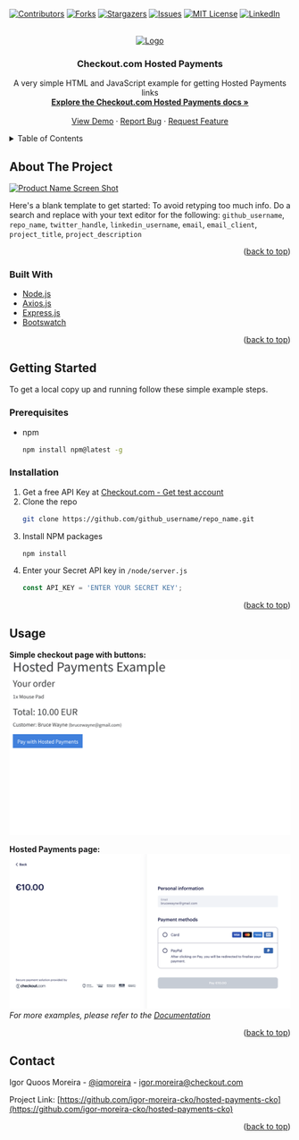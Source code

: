 <div id="top"></div>
<!--
*** Thanks for checking out the Best-README-Template. If you have a suggestion
*** that would make this better, please fork the repo and create a pull request
*** or simply open an issue with the tag "enhancement".
*** Don't forget to give the project a star!
*** Thanks again! Now go create something AMAZING! :D
-->

<!-- PROJECT SHIELDS -->
<!--
*** I'm using markdown "reference style" links for readability.
*** Reference links are enclosed in brackets [ ] instead of parentheses ( ).
*** See the bottom of this document for the declaration of the reference variables
*** for contributors-url, forks-url, etc. This is an optional, concise syntax you may use.
*** https://www.markdownguide.org/basic-syntax/#reference-style-links
-->
[![Contributors][contributors-shield]][contributors-url]
[![Forks][forks-shield]][forks-url]
[![Stargazers][stars-shield]][stars-url]
[![Issues][issues-shield]][issues-url]
[![MIT License][license-shield]][license-url]
[![LinkedIn][linkedin-shield]][linkedin-url]



<!-- PROJECT LOGO -->
<br />
<div align="center">
  <a href="https://github.com/igor-moreira-cko/hosted-payments-cko">
    <img src="images/logo.png" alt="Logo" width="80" height="80">
  </a>

<h3 align="center">Checkout.com Hosted Payments</h3>

  <p align="center">
    A very simple HTML and JavaScript example for getting Hosted Payments links
    <br />
    <a href="https://www.checkout.com/docs/integrate/hosted-payments-page"><strong>Explore the Checkout.com Hosted Payments docs »</strong></a>
    <br />
    <br />
    <a href="https://github.com/igor-moreira-cko/hosted-payments-cko">View Demo</a>
    ·
    <a href="https://github.com/igor-moreira-cko/hosted-payments-cko/issues">Report Bug</a>
    ·
    <a href="https://github.com/igor-moreira-cko/hosted-payments-cko/issues">Request Feature</a>
  </p>
</div>



<!-- TABLE OF CONTENTS -->
<details>
  <summary>Table of Contents</summary>
  <ol>
    <li>
      <a href="#about-the-project">About The Project</a>
      <ul>
        <li><a href="#built-with">Built With</a></li>
      </ul>
    </li>
    <li>
      <a href="#getting-started">Getting Started</a>
      <ul>
        <li><a href="#prerequisites">Prerequisites</a></li>
        <li><a href="#installation">Installation</a></li>
      </ul>
    </li>
    <li><a href="#usage">Usage</a></li>
    <li><a href="#roadmap">Roadmap</a></li>
    <li><a href="#contributing">Contributing</a></li>
    <li><a href="#license">License</a></li>
    <li><a href="#contact">Contact</a></li>
    <li><a href="#acknowledgments">Acknowledgments</a></li>
  </ol>
</details>



<!-- ABOUT THE PROJECT -->
## About The Project

[![Product Name Screen Shot][product-screenshot]](https://example.com)

Here's a blank template to get started: To avoid retyping too much info. Do a search and replace with your text editor for the following: `github_username`, `repo_name`, `twitter_handle`, `linkedin_username`, `email`, `email_client`, `project_title`, `project_description`

<p align="right">(<a href="#top">back to top</a>)</p>



### Built With

* [Node.js](https://nodejs.org/)
* [Axios.js](https://axios-http.com/)
* [Express.js](https://expressjs.com/)
* [Bootswatch](https://bootswatch.com)

<p align="right">(<a href="#top">back to top</a>)</p>



<!-- GETTING STARTED -->
## Getting Started

To get a local copy up and running follow these simple example steps.

### Prerequisites


* npm
  ```sh
  npm install npm@latest -g
  ```

### Installation

1. Get a free API Key at [Checkout.com - Get test account](https://www.checkout.com/get-test-account)
2. Clone the repo
   ```sh
   git clone https://github.com/github_username/repo_name.git
   ```
3. Install NPM packages
   ```sh
   npm install
   ```
4. Enter your Secret API key in `/node/server.js`
   ```js
   const API_KEY = 'ENTER YOUR SECRET KEY';
   ```

<p align="right">(<a href="#top">back to top</a>)</p>


<!-- USAGE EXAMPLES -->
## Usage

<strong>Simple checkout page with buttons:</strong>
<br/>
![Checkout page](/screenshots/Checkout.png?raw=true "Checkout page")

<strong>Hosted Payments page:</strong>
<br/>
![Hosted Payments page](/screenshots/Payment.png?raw=true "Hosted Payments page")
_For more examples, please refer to the [Documentation](https://www.checkout.com/docs/integrate/hosted-payments-page)_

<p align="right">(<a href="#top">back to top</a>)</p>

<!-- CONTACT -->
## Contact

Igor Quoos Moreira - [@iqmoreira](https://twitter.com/iqmoreira) - igor.moreira@checkout.com

Project Link: [https://github.com/igor-moreira-cko/hosted-payments-cko](https://github.com/igor-moreira-cko/hosted-payments-cko)

<p align="right">(<a href="#top">back to top</a>)</p>



<!-- MARKDOWN LINKS & IMAGES -->
<!-- https://www.markdownguide.org/basic-syntax/#reference-style-links -->
[contributors-shield]: https://img.shields.io/github/contributors/github_username/repo_name.svg?style=for-the-badge
[contributors-url]: https://github.com/github_username/repo_name/graphs/contributors
[forks-shield]: https://img.shields.io/github/forks/github_username/repo_name.svg?style=for-the-badge
[forks-url]: https://github.com/github_username/repo_name/network/members
[stars-shield]: https://img.shields.io/github/stars/github_username/repo_name.svg?style=for-the-badge
[stars-url]: https://github.com/github_username/repo_name/stargazers
[issues-shield]: https://img.shields.io/github/issues/github_username/repo_name.svg?style=for-the-badge
[issues-url]: https://github.com/github_username/repo_name/issues
[license-shield]: https://img.shields.io/github/license/github_username/repo_name.svg?style=for-the-badge
[license-url]: https://github.com/github_username/repo_name/blob/master/LICENSE.txt
[linkedin-shield]: https://img.shields.io/badge/-LinkedIn-black.svg?style=for-the-badge&logo=linkedin&colorB=555
[linkedin-url]: https://linkedin.com/in/igorqm
[product-screenshot]: images/screenshot.png
